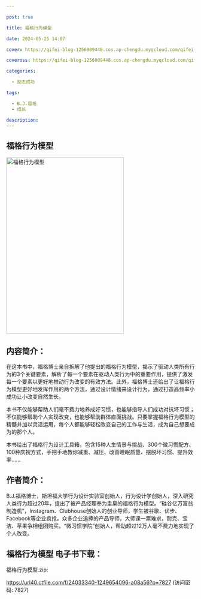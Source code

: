 ```yaml
---

post: true

title: 福格行为模型

date: 2024-05-25 14:07

cover: https://qifei-blog-1256009448.cos.ap-chengdu.myqcloud.com/qifei-blog/65f97a4f9f345e8d03c66c78.jpg

coveross: https://qifei-blog-1256009448.cos.ap-chengdu.myqcloud.com/qifei-blog/65f97a4f9f345e8d03c66c78.jpg

categories:

  - 励志成功

tags:

  - B.J.福格
  - 成长

description:
---
```


## 福格行为模型
<img alt="福格行为模型 " class="aligncenter loading" data-was-processed="true" decoding="async" fetchpriority="high" height="471" src="https://qifei-blog-1256009448.cos.ap-chengdu.myqcloud.com/qifei-blog/65f97a4f9f345e8d03c66c78.jpg " style="cursor: zoom-in;" width="314"/>

## 内容简介：

在这本书中，福格博士亲自拆解了他提出的福格行为模型，揭示了驱动人类所有行为的3个关键要素，解析了每一个要素在驱动人类行为中的重要作用，提供了激发每一个要素以更好地推动行为改变的有效方法。此外，福格博士还给出了让福格行为模型更好地发挥作用的两个方法，通过设计情绪来设计行为，通过打造高频率小成功让小改变自然生长。

本书不仅能够帮助人们毫不费力地养成好习惯，也能够指导人们成功对抗坏习惯；不仅能够帮助个人实现改变，也能够帮助群体直面挑战。只要掌握福格行为模型的精髓并加以灵活运用，每个人都能够轻松改变自己的工作与生活，成为自己想要成为的那个人。

本书给出了福格行为设计工具箱，包含15种人生情景与挑战、300个微习惯配方、100种庆祝方式，手把手地教你减重、减压、改善睡眠质量、摆脱坏习惯、提升效率……

## 作者简介：

B.J.福格博士，斯坦福大学行为设计实验室创始人，行为设计学创始人，深入研究人类行为超过20年，提出了被产品经理奉为圭臬的福格行为模型。“硅谷亿万富翁制造机”，Instagram、Clubhouse创始人的创业导师，学生被谷歌、优步、Facebook等企业疯抢。众多企业追捧的产品导师，大师课一票难求，耐克、宝洁、苹果争相组团购买。“微习惯学院”创始人，帮助超过12万人毫不费力地实现了个人改变。

## 福格行为模型 电子书下载：



福格行为模型.zip: 

https://url40.ctfile.com/f/24033340-1249654096-a08a56?p=7827 (访问密码: 7827)
